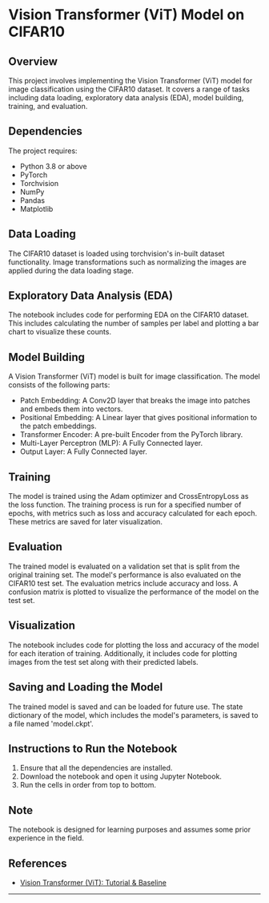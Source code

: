 # Vision Transformer (ViT) Model on CIFAR10

## Overview
This project involves implementing the Vision Transformer (ViT) model for image classification using the CIFAR10 dataset. It covers a range of tasks including data loading, exploratory data analysis (EDA), model building, training, and evaluation.

## Dependencies
The project requires:
- Python 3.8 or above
- PyTorch
- Torchvision
- NumPy
- Pandas
- Matplotlib

## Data Loading
The CIFAR10 dataset is loaded using torchvision's in-built dataset functionality. Image transformations such as normalizing the images are applied during the data loading stage.

## Exploratory Data Analysis (EDA)
The notebook includes code for performing EDA on the CIFAR10 dataset. This includes calculating the number of samples per label and plotting a bar chart to visualize these counts.

## Model Building
A Vision Transformer (ViT) model is built for image classification. The model consists of the following parts:
- Patch Embedding: A Conv2D layer that breaks the image into patches and embeds them into vectors.
- Positional Embedding: A Linear layer that gives positional information to the patch embeddings.
- Transformer Encoder: A pre-built Encoder from the PyTorch library.
- Multi-Layer Perceptron (MLP): A Fully Connected layer.
- Output Layer: A Fully Connected layer.

## Training
The model is trained using the Adam optimizer and CrossEntropyLoss as the loss function. The training process is run for a specified number of epochs, with metrics such as loss and accuracy calculated for each epoch. These metrics are saved for later visualization. 

## Evaluation
The trained model is evaluated on a validation set that is split from the original training set. The model's performance is also evaluated on the CIFAR10 test set. The evaluation metrics include accuracy and loss. A confusion matrix is plotted to visualize the performance of the model on the test set.

## Visualization
The notebook includes code for plotting the loss and accuracy of the model for each iteration of training. Additionally, it includes code for plotting images from the test set along with their predicted labels.

## Saving and Loading the Model
The trained model is saved and can be loaded for future use. The state dictionary of the model, which includes the model's parameters, is saved to a file named 'model.ckpt'.

## Instructions to Run the Notebook
1. Ensure that all the dependencies are installed.
2. Download the notebook and open it using Jupyter Notebook.
3. Run the cells in order from top to bottom.

## Note
The notebook is designed for learning purposes and assumes some prior experience in the field.

## References
- [Vision Transformer (ViT): Tutorial & Baseline](https://www.kaggle.com/code/abhinand05/vision-transformer-vit-tutorial-baseline)

---
